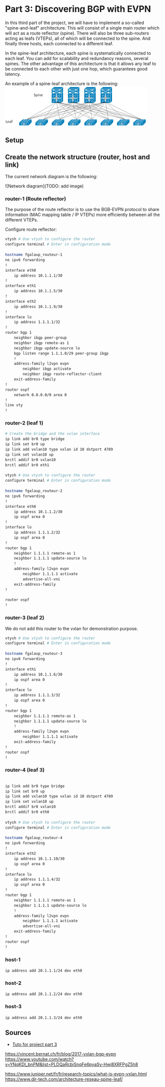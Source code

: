 #  Part 3: Discovering BGP with EVPN

In this third part of the project, we will have to implement a so-called "spine-and-leaf" architecture.
This will consist of a single main router which will act as a route reflector (spine).
There will also be three sub-routers acting as leafs (VTEPs), all of which will be connected to the spine.
And finally three hosts, each connected to a different leaf.

In the spine-leaf architecture, each spine is systematically connected to each leaf.
You can add for scalability and redundancy reasons, several spines.
The other advantage of this architecture is that it allows any leaf to be connected to each other with just one hop, which guarantees good latency.

An example of a spine-leaf architecture is the following:
![Leaf Spine example](Leaf-Spine.jpg)

## Setup

## Create the network structure (router, host and link)

The current network diagram is the following:

![Network diagram](TODO: add image)

### router-1 (Route reflector)

The purpose of the route reflector is to use the BGB-EVPN protocol to share information (MAC mapping table / IP VTEPs) more efficiently between all the different VTEPs.

Configure route reflector:

```bash
vtysh # Use vtysh to configure the router
configure terminal # Enter in configuration mode

hostname fgalaup_routeur-1
no ipv6 forwarding
!
interface eth0
    ip address 10.1.1.1/30
!
interface eth1
    ip address 10.1.1.5/30
!
interface eth2
    ip address 10.1.1.9/30
!
interface lo
    ip address 1.1.1.1/32
!
router bgp 1
    neighbor ibgp peer-group
    neighbor ibgp remote-as 1
    neighbor ibgp update-source lo
    bgp listen range 1.1.1.0/29 peer-group ibgp
    !
    address-family l2vpn evpn
        neighbor ibgp activate
        neighbor ibgp route-reflector-client
    exit-address-family
!
router ospf
    network 0.0.0.0/0 area 0
!
line vty
!
```

### router-2 (leaf 1)

```bash
# Create the bridge and the vxlan interface
ip link add br0 type bridge
ip link set br0 up
ip link add vxlan10 type vxlan id 10 dstport 4789
ip link set vxlan10 up
brctl addif br0 vxlan10
brctl addif br0 eth1

vtysh # Use vtysh to configure the router
configure terminal # Enter in configuration mode

hostname fgalaup_routeur-2
no ipv6 forwarding
!
interface eth0
    ip address 10.1.1.2/30
    ip ospf area 0
!
interface lo
    ip address 1.1.1.2/32
    ip ospf area 0
!
router bgp 1
    neighbor 1.1.1.1 remote-as 1
    neighbor 1.1.1.1 update-source lo
    !
    address-family l2vpn evpn
        neighbor 1.1.1.1 activate
        advertise-all-vni
    exit-address-family
!

router ospf
!

```

### router-3 (leaf 2)

We do not add this router to the vxlan for demonstration purpose.

```bash
vtysh # Use vtysh to configure the router
configure terminal # Enter in configuration mode

hostname fgalaup_routeur-3
no ipv6 forwarding
!
interface eth1
    ip address 10.1.1.6/30
    ip ospf area 0
!
interface lo
    ip address 1.1.1.3/32
    ip ospf area 0
!
router bgp 1
    neighbor 1.1.1.1 remote-as 1
    neighbor 1.1.1.1 update-source lo
    !
    address-family l2vpn evpn
        neighbor 1.1.1.1 activate
    exit-address-family
!
router ospf
!

```


### router-4 (leaf 3)

```bash

ip link add br0 type bridge
ip link set br0 up
ip link add vxlan10 type vxlan id 10 dstport 4789
ip link set vxlan10 up
brctl addif br0 vxlan10
brctl addif br0 eth0

vtysh # Use vtysh to configure the router
configure terminal # Enter in configuration mode

hostname fgalaup_routeur-4
no ipv6 forwarding
!
interface eth2
    ip address 10.1.1.10/30
    ip ospf area 0
!
interface lo
    ip address 1.1.1.4/32
    ip ospf area 0
!
router bgp 1
    neighbor 1.1.1.1 remote-as 1
    neighbor 1.1.1.1 update-source lo
    !
    address-family l2vpn evpn
        neighbor 1.1.1.1 activate
        advertise-all-vni
    exit-address-family
!
router ospf
!

```


### host-1
`ip address add 20.1.1.1/24 dev eth0`

### host-2
`ip address add 20.1.1.2/24 dev eth0`

### host-3
`ip address add 20.1.1.3/24 dev eth0`


## Sources
- [Tuto for project part 3](https://www.youtube.com/watch?v=Ek7kFDwUJBM)

https://vincent.bernat.ch/fr/blog/2017-vxlan-bgp-evpn
https://www.youtube.com/watch?v=YNqKDI_bnPM&list=PLDQaRcbiSnqFe6pyaSy-Hwj8XRFPgZ5h8

https://www.juniper.net/fr/fr/research-topics/what-is-evpn-vxlan.html
https://www.dir-tech.com/architecture-reseau-spine-leaf/